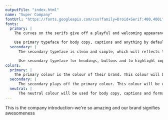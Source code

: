 ```yaml
---
outputFile: "index.html" 
name: "Super Company"
fontUrl: "https://fonts.googleapis.com/css?family=Droid+Serif:400,400i"
fonts:
  primary: |
    The curves on the serifs give off a playful and welcoming appearance will and a quality this company has.

    Use primary typeface for body copy, captions and anything by default.
  secondary: |
      The secondary typeface is clean and simple, which will reflects the overall design of the website.

      Use secondary typeface for headings, buttons and to highlight important content.
colors:
  primary: |
    The primary colour is the colour of their brand. This colour will be used for headers, nav bar, footer and anywhere to show emphasis.
  secondary: |
      The secondary plays off the primary colour. This colour will be used for when you want to add contrast.
  neutral: |
      The neutral colour will be used for body copy, captions and forms.  
---
```


This is the company introduction-we're so amazing and our brand signifies awesomeness
